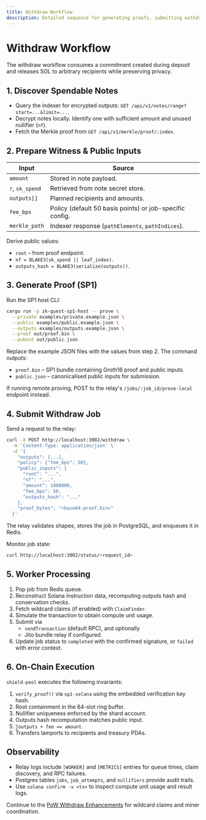 ```yaml
---
title: Withdraw Workflow
description: Detailed sequence for generating proofs, submitting withdraw jobs, and executing Solana transactions.
---
```


# Withdraw Workflow

The withdraw workflow consumes a commitment created during deposit and releases SOL to arbitrary recipients while preserving privacy.

## 1. Discover Spendable Notes

- Query the indexer for encrypted outputs: `GET /api/v1/notes/range?start=...&limit=...`.
- Decrypt notes locally. Identify one with sufficient amount and unused nullifier (`nf`).
- Fetch the Merkle proof from `GET /api/v1/merkle/proof/:index`.

## 2. Prepare Witness & Public Inputs

| Input | Source |
| --- | --- |
| `amount` | Stored in note payload. |
| `r`, `sk_spend` | Retrieved from note secret store. |
| `outputs[]` | Planned recipients and amounts. |
| `fee_bps` | Policy (default 50 basis points) or job-specific config. |
| `merkle_path` | Indexer response (`pathElements`, `pathIndices`). |

Derive public values:

- `root` – from proof endpoint.
- `nf = BLAKE3(sk_spend || leaf_index)`.
- `outputs_hash = BLAKE3(serialize(outputs))`.

## 3. Generate Proof (SP1)

Run the SP1 host CLI:

```bash
cargo run -p zk-guest-sp1-host -- prove \
  --private examples/private.example.json \
  --public examples/public.example.json \
  --outputs examples/outputs.example.json \
  --proof out/proof.bin \
  --pubout out/public.json
```

Replace the example JSON files with the values from step 2. The command outputs:

- `proof.bin` – SP1 bundle containing Groth16 proof and public inputs.
- `public.json` – canonicalised public inputs for submission.

If running remote proving, POST to the relay's `/jobs/:job_id/prove-local` endpoint instead.

## 4. Submit Withdraw Job

Send a request to the relay:

```bash
curl -X POST http://localhost:3002/withdraw \
  -H 'Content-Type: application/json' \
  -d '{
    "outputs": [...],
    "policy": {"fee_bps": 50},
    "public_inputs": {
      "root": "...",
      "nf": "...",
      "amount": 1000000,
      "fee_bps": 50,
      "outputs_hash": "..."
    },
    "proof_bytes": "<base64-proof.bin>"
  }'
```

The relay validates shapes, stores the job in PostgreSQL, and enqueues it in Redis.

Monitor job state:

```bash
curl http://localhost:3002/status/<request_id>
```

## 5. Worker Processing

1. Pop job from Redis queue.
2. Reconstruct Solana instruction data, recomputing outputs hash and conservation checks.
3. Fetch wildcard claims (if enabled) with `ClaimFinder`.
4. Simulate the transaction to obtain compute unit usage.
5. Submit via
   - `sendTransaction` (default RPC), and optionally
   - Jito bundle relay if configured.
6. Update job status to `completed` with the confirmed signature, or `failed` with error context.

## 6. On-Chain Execution

`shield-pool` executes the following invariants:

1. `verify_proof()` via `sp1-solana` using the embedded verification key hash.
2. Root containment in the 64-slot ring buffer.
3. Nullifier uniqueness enforced by the shard account.
4. Outputs hash recomputation matches public input.
5. `∑outputs + fee == amount`.
6. Transfers lamports to recipients and treasury PDAs.

## Observability

- Relay logs include `[WORKER]` and `[METRICS]` entries for queue times, claim discovery, and RPC failures.
- Postgres tables `jobs`, `job_attempts`, and `nullifiers` provide audit trails.
- Use `solana confirm -v <tx>` to inspect compute unit usage and result logs.

Continue to the [PoW Withdraw Enhancements](./pow-withdraw.md) for wildcard claims and miner coordination.
